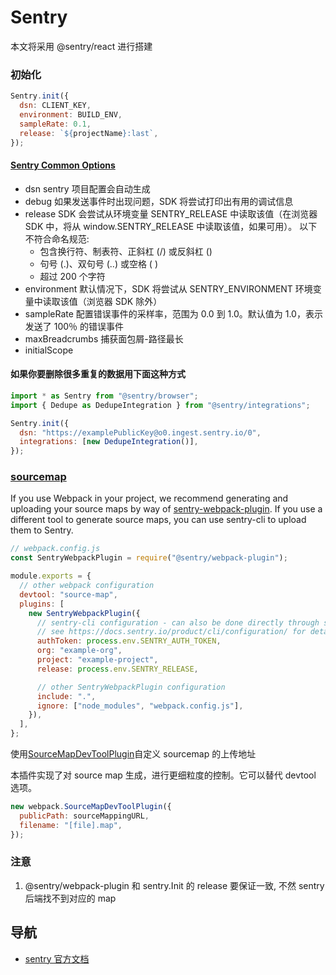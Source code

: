 # Sentry

本文将采用 @sentry/react 进行搭建

### 初始化

```javascript
Sentry.init({
  dsn: CLIENT_KEY,
  environment: BUILD_ENV,
  sampleRate: 0.1,
  release: `${projectName}:last`,
});
```

#### [Sentry Common Options](https://docs.sentry.io/platforms/javascript/configuration/options/)

- dsn
  sentry 项目配置会自动生成
- debug
  如果发送事件时出现问题，SDK 将尝试打印出有用的调试信息
- release
  SDK 会尝试从环境变量 SENTRY_RELEASE 中读取该值（在浏览器 SDK 中，将从 window.SENTRY_RELEASE 中读取该值，如果可用）。
  以下不符合命名规范:
  - 包含换行符、制表符、正斜杠 (/) 或反斜杠 (\)
  - 句号 (.)、双句号 (..) 或空格 ( )
  - 超过 200 个字符
- environment
  默认情况下，SDK 将尝试从 SENTRY_ENVIRONMENT 环境变量中读取该值（浏览器 SDK 除外）
- sampleRate
  配置错误事件的采样率，范围为 0.0 到 1.0。默认值为 1.0，表示发送了 100％ 的错误事件
- maxBreadcrumbs
  捕获面包屑-路径最长
- initialScope

#### 如果你要删除很多重复的数据用下面这种方式

```javascript
import * as Sentry from "@sentry/browser";
import { Dedupe as DedupeIntegration } from "@sentry/integrations";

Sentry.init({
  dsn: "https://examplePublicKey@o0.ingest.sentry.io/0",
  integrations: [new DedupeIntegration()],
});
```

### [sourcemap](https://docs.sentry.io/platforms/javascript/sourcemaps/)

If you use Webpack in your project, we recommend generating and uploading your source maps by way of [sentry-webpack-plugin](https://github.com/getsentry/sentry-webpack-plugin). If you use a different tool to generate source maps, you can use sentry-cli to upload them to Sentry.

```javascript
// webpack.config.js
const SentryWebpackPlugin = require("@sentry/webpack-plugin");

module.exports = {
  // other webpack configuration
  devtool: "source-map",
  plugins: [
    new SentryWebpackPlugin({
      // sentry-cli configuration - can also be done directly through sentry-cli
      // see https://docs.sentry.io/product/cli/configuration/ for details
      authToken: process.env.SENTRY_AUTH_TOKEN,
      org: "example-org",
      project: "example-project",
      release: process.env.SENTRY_RELEASE,

      // other SentryWebpackPlugin configuration
      include: ".",
      ignore: ["node_modules", "webpack.config.js"],
    }),
  ],
};
```

使用[SourceMapDevToolPlugin](https://webpack.js.org/plugins/source-map-dev-tool-plugin/)自定义 sourcemap 的上传地址

本插件实现了对 source map 生成，进行更细粒度的控制。它可以替代 devtool 选项。

```javascript
new webpack.SourceMapDevToolPlugin({
  publicPath: sourceMappingURL,
  filename: "[file].map",
});
```

### 注意

1. @sentry/webpack-plugin 和 sentry.Init 的 release 要保证一致, 不然 sentry 后端找不到对应的 map

## 导航

- [sentry 官方文档](https://docs.sentry.io/platforms/javascript/)
